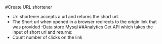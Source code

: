 #Create URL shortener
- Url shortener accepts a url and returns the short url.
- The Short url when opened in a browser redirects to the origin link that
was provided
-Data store  Mysql
##Analytics Get API which takes the input of short url and returns:
- Count number of clicks on the link
